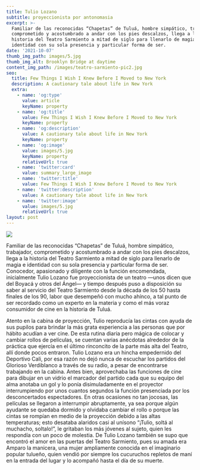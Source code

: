 ```yaml
---
title: Tulio Lozano
subtitle: proyeccionista por antonomasia
excerpt: >-
  Familiar de las reconocidas “Chapetas” de Tuluá, hombre simpático, trabajador,
  comprometido y acostumbrado a andar con los pies descalzos, llega a la
  historia del Teatro Sarmiento a mitad de siglo para llenarlo de magia e
  identidad con su sola presencia y particular forma de ser. 
date: '2021-10-07'
thumb_img_path: images/5.jpg
thumb_img_alt: Brooklyn Bridge at daytime
content_img_path: /images/teatro-sarmiento-pic2.jpg
seo:
  title: Few Things I Wish I Knew Before I Moved to New York
  description: A cautionary tale about life in New York
  extra:
    - name: 'og:type'
      value: article
      keyName: property
    - name: 'og:title'
      value: Few Things I Wish I Knew Before I Moved to New York
      keyName: property
    - name: 'og:description'
      value: A cautionary tale about life in New York
      keyName: property
    - name: 'og:image'
      value: images/5.jpg
      keyName: property
      relativeUrl: true
    - name: 'twitter:card'
      value: summary_large_image
    - name: 'twitter:title'
      value: Few Things I Wish I Knew Before I Moved to New York
    - name: 'twitter:description'
      value: A cautionary tale about life in New York
    - name: 'twitter:image'
      value: images/5.jpg
      relativeUrl: true
layout: post
---
```

![](/images/Tulio%20Lozano.jpeg)

Familiar de las reconocidas “Chapetas” de Tuluá, hombre simpático, trabajador, comprometido y acostumbrado a andar con los pies descalzos, llega a la historia del Teatro Sarmiento a mitad de siglo para llenarlo de magia e identidad con su sola presencia y particular forma de ser. Conocedor, apasionado y diligente con la función encomendada, inicialmente Tulio Lozano fue proyeccionista de un teatro —unos dicen que del Boyacá y otros del Ángel— y tiempo después puso a disposición su saber al servicio del Teatro Sarmiento desde la década de los 50 hasta finales de los 90, labor que desempeñó con mucho ahínco, a tal punto de ser recordado como un experto en la materia y como el más voraz consumidor de cine en la historia de Tuluá.


Atento en la cabina de proyección, Tulio reproducía las cintas con ayuda de sus pupilos para brindar la más grata experiencia a las personas que por hábito acudían a ver cine. De esta rutina diaria pero mágica de colocar y cambiar rollos de películas, se cuentan varias anécdotas alrededor de la práctica que ejercía en el último rinconcito de la parte más alta del Teatro, allí donde pocos entraron. Tulio Lozano era un hincha empedernido del Deportivo Cali, por esa razón no dejó nunca de escuchar los partidos del Glorioso Verdiblanco a través de su radio, a pesar de encontrarse trabajando en la cabina. Antes bien, aprovechaba las funciones de cine para dibujar en un vidrio el marcador del partido cada que su equipo del alma anotaba un gol y lo ponía disimuladamente en el proyector interrumpiendo por unos cuantos segundos la función presenciada por los desconcertados espectadores. En otras ocasiones no tan jocosas, las películas se llegaron a interrumpir abruptamente, ya sea porque algún ayudante se quedaba dormido y olvidaba cambiar el rollo o porque las cintas se rompían en medio de la proyección debido a las altas temperaturas; esto desataba alaridos casi al unísono “¡Tulio, soltá al muchacho, soltalo!”, le gritaban los más jóvenes al sujeto, quien les respondía con un poco de molestia. De Tulio Lozano también se supo que encontró el amor en las puertas del Teatro Sarmiento, pues su amada era Amparo la manicera, una mujer ampliamente conocida en el imaginario popular tulueño, quien vendió por siempre los cucuruchos repletos de maní en la entrada del lugar y lo acompañó hasta el día de su muerte.
